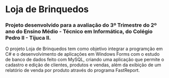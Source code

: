 # Loja de Brinquedos

<h3>Projeto desenvolvido para a avaliação do 3º Trimestre do 2º ano do Ensino Médio - Técnico em Informática, 
do Colégio Pedro II - Tijuca II.</h3>

<p>O projeto Loja de Brinquedos tem como objetivo integrar a programção em C# e o desenvolvimento de aplicações
em Windows Forms com o estudo de banco de dados feito com MySQL, criando uma aplicação que permite o cadastro e edição
de clientes, produtos e vendas, além da exibição de um relatório de venda por produto através do programa FastReport.</p>
